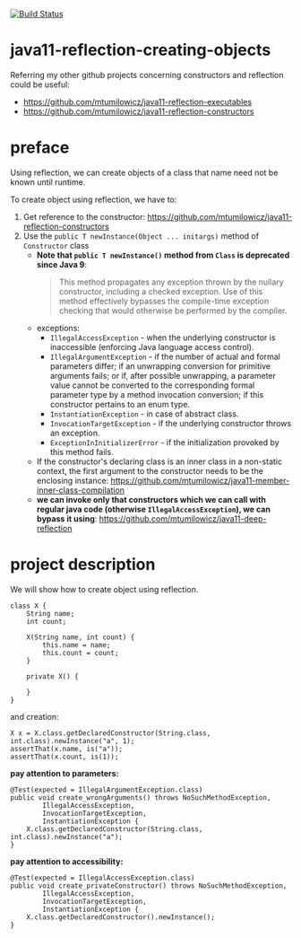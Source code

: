 [![Build Status](https://travis-ci.com/mtumilowicz/java11-reflection-creating-objects.svg?branch=master)](https://travis-ci.com/mtumilowicz/java11-reflection-creating-objects)

# java11-reflection-creating-objects

Referring my other github projects concerning constructors and
reflection could be useful:
* https://github.com/mtumilowicz/java11-reflection-executables
* https://github.com/mtumilowicz/java11-reflection-constructors

# preface
Using reflection, we can create objects of a class that name need not be known 
until runtime.

To create object using reflection, we have to:
1. Get reference to the constructor: https://github.com/mtumilowicz/java11-reflection-constructors
1. Use the `public T newInstance(Object ... initargs)` method of `Constructor` class
    * **Note that `public T newInstance()` method from `Class` is
      deprecated since Java 9**:
      > This method propagates any exception thrown by the
        nullary constructor, including a checked exception.  Use of
        this method effectively bypasses the compile-time exception
        checking that would otherwise be performed by the compiler.
    * exceptions:
         * `IllegalAccessException` - when the underlying
                     constructor is inaccessible (enforcing Java 
                     language access control).
         * `IllegalArgumentException` - if the number of actual
                     and formal parameters differ; if an unwrapping
                     conversion for primitive arguments fails; or if,
                     after possible unwrapping, a parameter value
                     cannot be converted to the corresponding formal
                     parameter type by a method invocation conversion; if
                     this constructor pertains to an enum type.
         * `InstantiationException` - in case of abstract class.
         * `InvocationTargetException` - if the underlying constructor
                     throws an exception.
         * `ExceptionInInitializerError` - if the initialization provoked
                     by this method fails.
    * If the constructor's declaring class is an inner class in a
      non-static context, the first argument to the constructor needs
      to be the enclosing instance: https://github.com/mtumilowicz/java11-member-inner-class-compilation
    * **we can invoke only that constructors which we can call 
        with regular java code (otherwise `IllegalAccessException`), 
        we can bypass it using**: https://github.com/mtumilowicz/java11-deep-reflection
# project description
We will show how to create object using reflection.
```
class X {
    String name;
    int count;

    X(String name, int count) {
        this.name = name;
        this.count = count;
    }

    private X() {

    }
}
```
and creation:
```
X x = X.class.getDeclaredConstructor(String.class, int.class).newInstance("a", 1);
assertThat(x.name, is("a"));
assertThat(x.count, is(1));
```
**pay attention to parameters:**
```
@Test(expected = IllegalArgumentException.class)
public void create_wrongArguments() throws NoSuchMethodException,
        IllegalAccessException,
        InvocationTargetException,
        InstantiationException {
    X.class.getDeclaredConstructor(String.class, int.class).newInstance("a");
}
```
**pay attention to accessibility:**
```
@Test(expected = IllegalAccessException.class)
public void create_privateConstructor() throws NoSuchMethodException,
        IllegalAccessException,
        InvocationTargetException,
        InstantiationException {
    X.class.getDeclaredConstructor().newInstance();
}
```